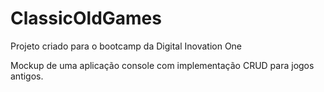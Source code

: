 # ClassicOldGames
Projeto criado para o bootcamp da Digital Inovation One

Mockup de uma aplicação console com implementação CRUD para jogos antigos.
